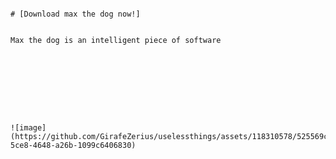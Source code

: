                                                                                                                                   # [Download max the dog now!]
																																																			                        
						                                                                        Max the dog is an intelligent piece of software






 
									                                 
                                                                                           ![image](https://github.com/GirafeZerius/uselessthings/assets/118310578/525569c1-5ce8-4648-a26b-1099c6406830)

                             
					                                                       



                                                                                     






















































































     
